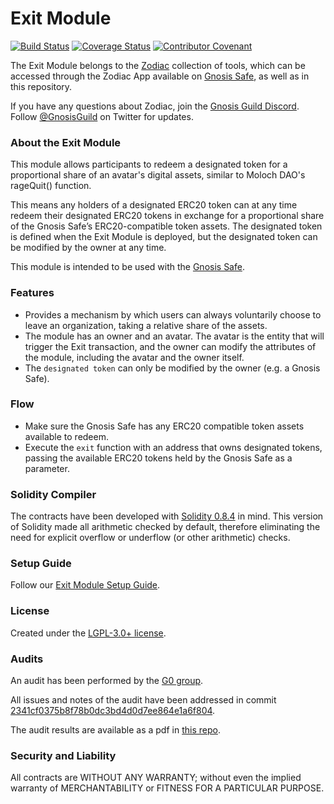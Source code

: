 # Exit Module

[![Build Status](https://github.com/gnosis/zodiac-module-exit/actions/workflows/ci.yml/badge.svg)](https://github.com/gnosis/zodiac-module-exit/actions/workflows/ci.yml)
[![Coverage Status](https://coveralls.io/repos/github/gnosis/zodiac-module-exit/badge.svg?branch=master)](https://coveralls.io/github/gnosis/zodiac-module-exit?branch=master)
[![Contributor Covenant](https://img.shields.io/badge/Contributor%20Covenant-2.1-4baaaa.svg)](https://github.com/gnosis/CODE_OF_CONDUCT)


The Exit Module belongs to the [Zodiac](https://github.com/gnosis/zodiac) collection of tools, which can be accessed through the Zodiac App available on [Gnosis Safe](https://gnosis-safe.io/), as well as in this repository. 

If you have any questions about Zodiac, join the [Gnosis Guild Discord](https://discord.gg/wwmBWTgyEq). Follow [@GnosisGuild](https://twitter.com/gnosisguild) on Twitter for updates.

### About the Exit Module

This module allows participants to redeem a designated token for a proportional share of an avatar's digital assets, similar to Moloch DAO's rageQuit() function.

This means any holders of a designated ERC20 token can at any time redeem their designated ERC20 tokens in exchange for a proportional share of the Gnosis Safe’s ERC20-compatible token assets. The designated token is defined when the Exit Module is deployed, but the designated token can be modified by the owner at any time.

This module is intended to be used with the [Gnosis Safe](https://github.com/gnosis/safe-contracts).

### Features

- Provides a mechanism by which users can always voluntarily choose to leave an organization, taking a relative share of the assets.
- The module has an owner and an avatar. The avatar is the entity that will trigger the Exit transaction, and the owner can modify the attributes of the module, including the avatar and the owner itself.
- The `designated token` can only be modified by the owner (e.g. a Gnosis Safe).

### Flow

- Make sure the Gnosis Safe has any ERC20 compatible token assets available to redeem.
- Execute the `exit` function with an address that owns designated tokens, passing the available ERC20 tokens held by the Gnosis Safe as a parameter.

### Solidity Compiler

The contracts have been developed with [Solidity 0.8.4](https://github.com/ethereum/solidity/releases/tag/v0.8.4) in mind. This version of Solidity made all arithmetic checked by default, therefore eliminating the need for explicit overflow or underflow (or other arithmetic) checks.

### Setup Guide

Follow our [Exit Module Setup Guide](./packages/contracts/docs/setup_guide.md). 


### License

Created under the [LGPL-3.0+ license](LICENSE).

### Audits

An audit has been performed by the [G0 group](https://github.com/g0-group).

All issues and notes of the audit have been addressed in commit [2341cf0375b8f78b0dc3bd4d0d7ee864e1a6f804](https://github.com/gnosis/zodiac-module-exit/commit/2341cf0375b8f78b0dc3bd4d0d7ee864e1a6f804).

The audit results are available as a pdf in [this repo](packages/contracts/audits/ZodiacExitModuleJan2022.pdf).

### Security and Liability

All contracts are WITHOUT ANY WARRANTY; without even the implied warranty of MERCHANTABILITY or FITNESS FOR A PARTICULAR PURPOSE.

